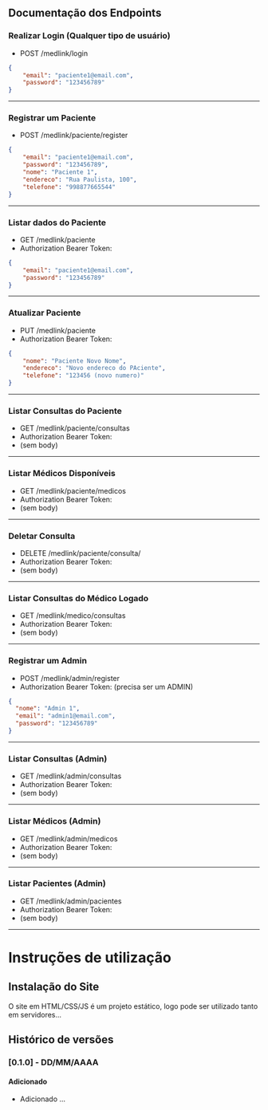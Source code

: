 ## Documentação dos Endpoints

### Realizar Login (Qualquer tipo de usuário)
* POST /medlink/login
```json
{
    "email": "paciente1@email.com",
    "password": "123456789"
}
```
_________________________________________________________________

### Registrar um Paciente

* POST  /medlink/paciente/register
```json
{
    "email": "paciente1@email.com",
    "password": "123456789",
    "nome": "Paciente 1",
    "endereco": "Rua Paulista, 100",
    "telefone": "998877665544"
}
```
_________________________________________________________________

### Listar dados do Paciente

* GET /medlink/paciente
* Authorization Bearer Token: <token-gerado-no-login>
```json
{
    "email": "paciente1@email.com",
    "password": "123456789"
}
```
_________________________________________________________________

### Atualizar Paciente

* PUT /medlink/paciente
* Authorization Bearer Token: <token-gerado-no-login>
```json
{
    "nome": "Paciente Novo Nome",
    "endereco": "Novo endereco do PAciente",
    "telefone": "123456 (novo numero)"
}
```
_________________________________________________________________

### Listar Consultas do Paciente

* GET /medlink/paciente/consultas
* Authorization Bearer Token: <token-gerado-no-login>
* (sem body)
_________________________________________________________________

### Listar Médicos Disponíveis

* GET /medlink/paciente/medicos
* Authorization Bearer Token: <token-gerado-no-login>
* (sem body)
_________________________________________________________________

### Deletar Consulta

* DELETE /medlink/paciente/consulta/<id-da-consulta>
* Authorization Bearer Token: <token-gerado-no-login>
* (sem body)

_________________________________________________________________

### Listar Consultas do Médico Logado

* GET /medlink/medico/consultas
* Authorization Bearer Token: <token-gerado-no-login>
* (sem body)

_________________________________________________________________

### Registrar um Admin

* POST  /medlink/admin/register
* Authorization Bearer Token: <token-gerado-no-login> (precisa ser um ADMIN)
```json
{
  "nome": "Admin 1",
  "email": "admin1@email.com",
  "password": "123456789"
}
```
_________________________________________________________________

### Listar Consultas (Admin)

* GET /medlink/admin/consultas
* Authorization Bearer Token: <token-gerado-no-login>
* (sem body)

_________________________________________________________________

### Listar Médicos (Admin)

* GET /medlink/admin/medicos
* Authorization Bearer Token: <token-gerado-no-login>
* (sem body)

_________________________________________________________________

### Listar Pacientes (Admin)

* GET /medlink/admin/pacientes
* Authorization Bearer Token: <token-gerado-no-login>
* (sem body)

_________________________________________________________________

# Instruções de utilização

## Instalação do Site

O site em HTML/CSS/JS é um projeto estático, logo pode ser utilizado tanto em servidores...

## Histórico de versões

### [0.1.0] - DD/MM/AAAA
#### Adicionado
- Adicionado ...